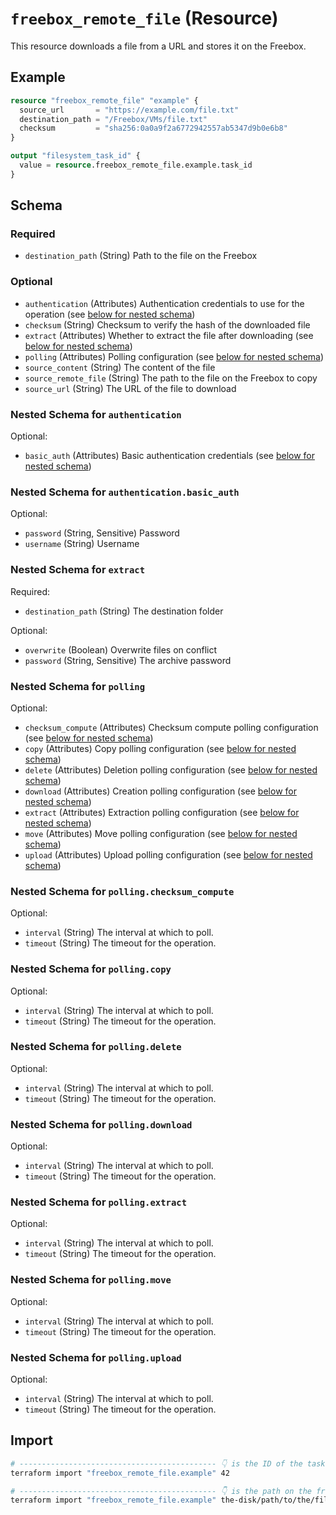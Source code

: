 # `freebox_remote_file` (Resource)

This resource downloads a file from a URL and stores it on the Freebox.

## Example

```terraform
resource "freebox_remote_file" "example" {
  source_url       = "https://example.com/file.txt"
  destination_path = "/Freebox/VMs/file.txt"
  checksum         = "sha256:0a0a9f2a6772942557ab5347d9b0e6b8"
}

output "filesystem_task_id" {
  value = resource.freebox_remote_file.example.task_id
}
```

<!-- schema generated by tfplugindocs -->
## Schema

### Required

- `destination_path` (String) Path to the file on the Freebox

### Optional

- `authentication` (Attributes) Authentication credentials to use for the operation (see [below for nested schema](#nestedatt--authentication))
- `checksum` (String) Checksum to verify the hash of the downloaded file
- `extract` (Attributes) Whether to extract the file after downloading (see [below for nested schema](#nestedatt--extract))
- `polling` (Attributes) Polling configuration (see [below for nested schema](#nestedatt--polling))
- `source_content` (String) The content of the file
- `source_remote_file` (String) The path to the file on the Freebox to copy
- `source_url` (String) The URL of the file to download

<a id="nestedatt--authentication"></a>
### Nested Schema for `authentication`

Optional:

- `basic_auth` (Attributes) Basic authentication credentials (see [below for nested schema](#nestedatt--authentication--basic_auth))

<a id="nestedatt--authentication--basic_auth"></a>
### Nested Schema for `authentication.basic_auth`

Optional:

- `password` (String, Sensitive) Password
- `username` (String) Username



<a id="nestedatt--extract"></a>
### Nested Schema for `extract`

Required:

- `destination_path` (String) The destination folder

Optional:

- `overwrite` (Boolean) Overwrite files on conflict
- `password` (String, Sensitive) The archive password


<a id="nestedatt--polling"></a>
### Nested Schema for `polling`

Optional:

- `checksum_compute` (Attributes) Checksum compute polling configuration (see [below for nested schema](#nestedatt--polling--checksum_compute))
- `copy` (Attributes) Copy polling configuration (see [below for nested schema](#nestedatt--polling--copy))
- `delete` (Attributes) Deletion polling configuration (see [below for nested schema](#nestedatt--polling--delete))
- `download` (Attributes) Creation polling configuration (see [below for nested schema](#nestedatt--polling--download))
- `extract` (Attributes) Extraction polling configuration (see [below for nested schema](#nestedatt--polling--extract))
- `move` (Attributes) Move polling configuration (see [below for nested schema](#nestedatt--polling--move))
- `upload` (Attributes) Upload polling configuration (see [below for nested schema](#nestedatt--polling--upload))

<a id="nestedatt--polling--checksum_compute"></a>
### Nested Schema for `polling.checksum_compute`

Optional:

- `interval` (String) The interval at which to poll.
- `timeout` (String) The timeout for the operation.


<a id="nestedatt--polling--copy"></a>
### Nested Schema for `polling.copy`

Optional:

- `interval` (String) The interval at which to poll.
- `timeout` (String) The timeout for the operation.


<a id="nestedatt--polling--delete"></a>
### Nested Schema for `polling.delete`

Optional:

- `interval` (String) The interval at which to poll.
- `timeout` (String) The timeout for the operation.


<a id="nestedatt--polling--download"></a>
### Nested Schema for `polling.download`

Optional:

- `interval` (String) The interval at which to poll.
- `timeout` (String) The timeout for the operation.


<a id="nestedatt--polling--extract"></a>
### Nested Schema for `polling.extract`

Optional:

- `interval` (String) The interval at which to poll.
- `timeout` (String) The timeout for the operation.


<a id="nestedatt--polling--move"></a>
### Nested Schema for `polling.move`

Optional:

- `interval` (String) The interval at which to poll.
- `timeout` (String) The timeout for the operation.


<a id="nestedatt--polling--upload"></a>
### Nested Schema for `polling.upload`

Optional:

- `interval` (String) The interval at which to poll.
- `timeout` (String) The timeout for the operation.

## Import

```sh
# -------------------------------------------- 👇 is the ID of the task
terraform import "freebox_remote_file.example" 42

# -------------------------------------------- 👇 is the path on the freebox disk
terraform import "freebox_remote_file.example" the-disk/path/to/the/file.txt
```
